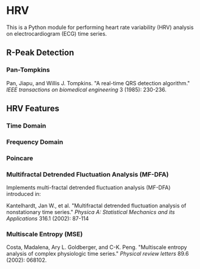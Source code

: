 
# HRV

This is a Python module for performing heart rate variability (HRV) analysis on electrocardiogram (ECG) time series. 

## R-Peak Detection
### Pan-Tompkins

Pan, Jiapu, and Willis J. Tompkins. "A real-time QRS detection algorithm."
*IEEE transactions on biomedical engineering* 3 (1985): 230-236.

## HRV Features
### Time Domain 



### Frequency Domain 

### Poincare 

### Multifractal Detrended Fluctuation Analysis (MF-DFA)
Implements multi-fractal detrended fluctuation analysis (MF-DFA) introduced in:

Kantelhardt, Jan W., et al. "Multifractal detrended fluctuation analysis of 
nonstationary time series." *Physica A: Statistical Mechanics and its Applications*
316.1 (2002): 87-114

### Multiscale Entropy (MSE)

Costa, Madalena, Ary L. Goldberger, and C-K. Peng. "Multiscale entropy 
analysis of complex physiologic time series." *Physical review letters* 89.6 
(2002): 068102.
